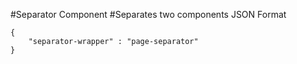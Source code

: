 #Separator Component
#Separates two components
JSON Format
```
{
    "separator-wrapper" : "page-separator"
}
```

<!-- Separator classes available: yellow-horizontal-separator, grey-horizontal-separator,vertical-separator -->